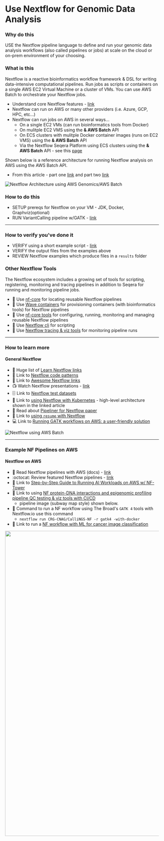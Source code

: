 # Use Nextflow for Genomic Data Analysis

### Why do this
 USE the Nextflow pipeline language to define and run your genomic data analysis workflows (also called pipelines or jobs) at scale on the cloud or on-prem environment of your choosing.

### What is this
Nextflow is a reactive bioinformatics workflow framework & DSL for writing data-intensive computational pipelines.  Run jobs as scripts or containers on a single AWS EC2 Virtual Machine or a cluster of VMs. You can use AWS Batch to orchestrate your Nextflow jobs.
 - Understand core Nextflow features - [link](https://www.nextflow.io/index.html#Features)
 - Nextflow can run on AWS or many other providers (i.e. Azure, GCP, HPC, etc...)
 - Nextflow can run jobs on AWS in several ways...
   - On a single EC2 VMs (can run bioinformatics tools from Docker)
   - On mulitple EC2 VMS using the **& AWS Batch** API
   - On ECS clusters with mulitple Docker container images (runs on EC2 VMS) using the **& AWS Batch** API
   - Via the Nextflow Seqera Platform using ECS clusters using the **& AWS Batch** API - see this [page](https://github.com/lynnlangit/aws-for-bioinformatics/blob/main/3_VMs_%26_Batch-LYNN/3a_Use_Seqera_for_Nextflow.md)

Shown below is a reference architecture for running Nextflow analysis on AWS using the AWS Batch API.  
- From this article - part one [link](https://seqera.io/blog/nextflow-and-aws-batch-inside-the-integration-part-1-of-3/) and part two [link](https://seqera.io/blog/nextflow-and-aws-batch-inside-the-integration-part-2-of-3)

![Nextflow Architecture using AWS Genomics/AWS Batch](https://seqera.io/static/e732bd2954e8b788415d353acbf60614/42cbc/blog-nextflow-and-aws-batch-inside-the-integration-part-1-of-3-1.png)

### How to do this
 - SETUP prereqs for Nextflow on your VM - JDK, Docker, Graphviz(optional)
 - RUN VariantCalling pipeline w/GATK - [link](https://github.com/CRG-CNAG/CalliNGS-NF/)

---

### How to verify you've done it
 - VERIFY using a short example script - [link](https://gist.github.com/lynnlangit/c1ed2a3535b3ae6711dd14687d5174c3)
 - VERIFY the output files from the examples above
 - REVIEW Nextflow examples which produce files in a `results` folder

### Other Nextflow Tools 
The Nextflow ecosystem includes a growing set of tools for scripting, registering, monitoring and tracing pipelines in addition to Seqera for running and monitoring pipeline jobs.
 - 📘 Use [nf-core](https://nf-co.re/) for locating reusable Nextflow pipelines
 - 📘 Use [Wave containers](https://www.nextflow.io/docs/latest/wave.html) for provisioning containers (with bioinformatics tools) for Nextflow pipelines
 - 📘 Use [nf-core tools](https://nf-co.re/tools) for configuring, running, monitoring and managing reusable Nextflow pipelines
 - 📘 Use [Nextflow cli](https://www.nextflow.io/docs/edge/cli.html) for scripting 
 - 📘 Use [Nextflow tracing & viz tools](https://www.nextflow.io/docs/latest/tracing.html) for monitoring pipeline runs
 
---
 
### How to learn more

#### General Nextflow
 - 📘 Huge list of [Learn Nextflow links](https://www.nextflow.io/blog/2022/learn-nextflow-in-2022.html)
 - 📘 Link to [Nextflow code patterns](http://nextflow-io.github.io/patterns/index.html)
 - 📘 Link to [Awesome Nextflow links](https://github.com/nextflow-io/awesome-nextflow)
 - 📺 Watch Nextflow presentations - [link](https://www.nextflow.io/presentations.html)
 - 🗄️ Link to [Nextflow test datasets](https://github.com/nf-core/test-datasets)
 - 📘 Link to [using Nextflow with Kubernetes](https://www.nextflow.io/docs/edge/kubernetes.html) - high-level architecture shown in the linked article
 - 📘 Read about [Pipeliner for Nextflow paper](https://www.biorxiv.org/content/biorxiv/early/2018/11/23/476515.full.pdf)
 - 📘 Link to [using `resume` with Nextflow](https://www.nextflow.io/blog/2019/demystifying-nextflow-resume.html)
 - 💻 Link to [Running GATK workflows on AWS: a user-friendly solution](https://aws.amazon.com/blogs/industries/running-gatk-workflows-on-aws-a-user-friendly-solution)

![Nextflow using AWS Batch](https://github.com/lynnlangit/TeamTeri/blob/master/Images/nextflow-aws-batch.png)
 
---

### Example NF Pipelines on AWS 

#### Nextflow on AWS
 - 📘 Read Nextflow pipelines with AWS (docs) - [link](https://www.nextflow.io/docs/latest/awscloud.html)
 - :octocat: Review featured Nextflow pipelines - [link](https://github.com/nextflow-io/awesome-nextflow)
 - 📘 Link to [Step-by-Step Guide to Running AI Workloads on AWS w/ NF-Tower](https://seqera.io/blog/running-ai-workloads-in-the-cloud-with-nextflow-tower-a-step-by-step-guide/)
 - 📘 Link to using [NF protein-DNA interactions and epigenomic profiling pipeline QC testing & viz tools with CI/CD](https://nf-co.re/cutandrun)
    - pipeline image (subway map style) shown below.
 - 🏃 Command to run a NF workflow using The Broad's `GATK 4` tools with Nextflow.io use this command 
    - `nextflow run CRG-CNAG/CalliNGS-NF -r gatk4 -with-docker`
 - 📘 Link to run a [NF workflow with ML for cancer image classification](https://aws.amazon.com/blogs/hpc/leveraging-seqera-platform-on-aws-batch-for-machine-learning-workflows-part-1-of-2/)

<img src="https://github.com/lynnlangit/aws-for-bioinformatics/blob/main/3_VMs_%26_Batch-LYNN/images/cutandrun-flow-diagram-v1-0_2.png" width=1000>







  

